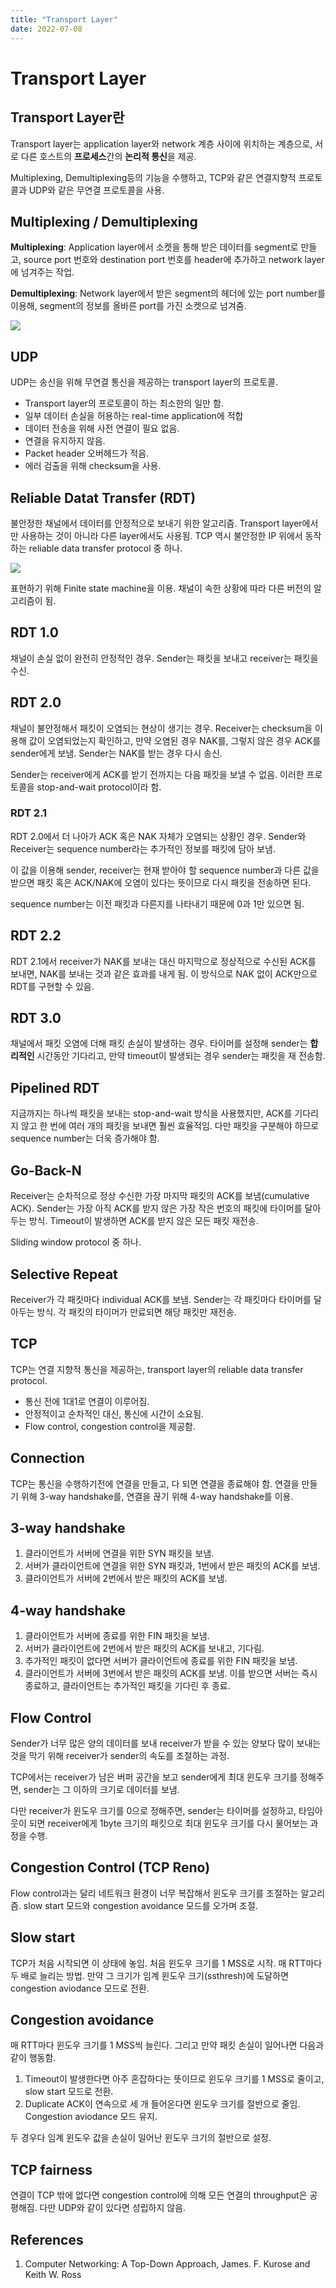 ```yaml
---
title: "Transport Layer"
date: 2022-07-08
---
```


# Transport Layer

## Transport Layer란

Transport layer는 application layer와 network 계층 사이에 위치하는 계층으로, 서로 다른 호스트의 **프로세스**간의 **논리적 통신**을 제공.

Multiplexing, Demultiplexing등의 기능을 수행하고, TCP와 같은 연결지향적 프로토콜과 UDP와 같은 무연결 프로토콜을 사용.

## Multiplexing / Demultiplexing

**Multiplexing**: Application layer에서 소켓을 통해 받은 데이터를 segment로 만들고, source port 번호와 destination port 번호를 header에 추가하고 network layer에 넘겨주는 작업.

**Demultiplexing**: Network layer에서 받은 segment의 헤더에 있는 port number를 이용해, segment의 정보를 올바른 port를 가진 소켓으로 넘겨줌.

![](./imgs/2022-07-08-1.png)

## UDP

UDP는 송신을 위해 무연결 통신을 제공하는 transport layer의 프로토콜.

- Transport layer의 프로토콜이 하는 최소한의 일만 함.
- 일부 데이터 손실을 허용하는 real-time application에 적합
- 데이터 전송을 위해 사전 연결이 필요 없음.
- 연결을 유지하지 않음.
- Packet header 오버헤드가 적음.
- 에러 검출을 위해 checksum을 사용.

## Reliable Datat Transfer (RDT)

불안정한 채널에서 데이터를 안정적으로 보내기 위한 알고리즘. Transport layer에서만 사용하는 것이 아니라 다른 layer에서도 사용됨. TCP 역시 불안정한 IP 위에서 동작하는 reliable data transfer protocol 중 하나.

![](./imgs/2022-07-08-2.png)

표현하기 위해 Finite state machine을 이용. 채널이 속한 상황에 따라 다른 버전의 알고리즘이 됨.

## RDT 1.0

채널이 손실 없이 완전히 안정적인 경우. Sender는 패킷을 보내고 receiver는 패킷을 수신.

## RDT 2.0

채널이 불안정해서 패킷이 오염되는 현상이 생기는 경우. Receiver는 checksum을 이용해 값이 오염되었는지 확인하고, 만약 오염된 경우 NAK를, 그렇지 않은 경우 ACK를 sender에게 보냄. Sender는 NAK를 받는 경우 다시 송신.

Sender는 receiver에게 ACK를 받기 전까지는 다음 패킷을 보낼 수 없음. 이러한 프로토콜을 stop-and-wait protocol이라 함.

### RDT 2.1

RDT 2.0에서 더 나아가 ACK 혹은 NAK 자체가 오염되는 상황인 경우. Sender와 Receiver는 sequence number라는 추가적인 정보를 패킷에 담아 보냄.

이 값을 이용해 sender, receiver는 현재 받아야 할 sequence number과 다른 값을 받으면 패킷 혹은 ACK/NAK에 오염이 있다는 뜻이므로 다시 패킷을 전송하면 된다.

sequence number는 이전 패킷과 다른지를 나타내기 때문에 0과 1만 있으면 됨.

## RDT 2.2

RDT 2.1에서 receiver가 NAK를 보내는 대신 마지막으로 정상적으로 수신된 ACK를 보내면, NAK를 보내는 것과 같은 효과를 내게 됨. 이 방식으로 NAK 없이 ACK만으로 RDT를 구현할 수 있음.

## RDT 3.0

채널에서 패킷 오염에 더해 패킷 손실이 발생하는 경우. 타이머를 설정해 sender는 **합리적인** 시간동안 기다리고, 만약 timeout이 발생되는 경우 sender는 패킷을 재 전송함.

## Pipelined RDT

지금까지는 하나씩 패킷을 보내는 stop-and-wait 방식을 사용했지만, ACK를 기다리지 않고 한 번에 여러 개의 패킷을 보내면 훨씬 효율적임. 다만 패킷을 구분해야 하므로 sequence number는 더욱 증가해야 함.

## Go-Back-N

Receiver는 순차적으로 정상 수신한 가장 마지막 패킷의 ACK를 보냄(cumulative ACK). Sender는 가장 아직 ACK를 받지 않은 가장 작은 번호의 패킷에 타이머를 달아두는 방식. Timeout이 발생하면 ACK를 받지 않은 모든 패킷 재전송.

Sliding window protocol 중 하나.

## Selective Repeat

Receiver가 각 패킷마다 individual ACK를 보냄. Sender는 각 패킷마다 타이머를 달아두는 방식. 각 패킷의 타이머가 만료되면 해당 패킷만 재전송.

## TCP

TCP는 연결 지향적 통신을 제공하는, transport layer의 reliable data transfer protocol.

- 통신 전에 1대1로 연결이 이루어짐.
- 안정적이고 순차적인 대신, 통신에 시간이 소요됨.
- Flow control, congestion control을 제공함.

## Connection

TCP는 통신을 수행하기전에 연결을 만들고, 다 되면 연결을 종료해야 함. 연결을 만들기 위해 3-way handshake를, 연결을 끊기 위해 4-way handshake를 이용.

## 3-way handshake

1. 클라이언트가 서버에 연결을 위한 SYN 패킷을 보냄.
2. 서버가 클라이언트에 연결을 위한 SYN 패킷과, 1번에서 받은 패킷의 ACK를 보냄.
3. 클라이언트가 서버에 2번에서 받은 패킷의 ACK를 보냄.

## 4-way handshake

1. 클라이언트가 서버에 종료를 위한 FIN 패킷을 보냄.
2. 서버가 클라이언트에 2번에서 받은 패킷의 ACK를 보내고, 기다림.
3. 추가적인 패킷이 없다면 서버가 클라이언트에 종료를 위한 FIN 패킷을 보냄.
4. 클라이언트가 서버에 3번에서 받은 패킷의 ACK를 보냄. 이를 받으면 서버는 즉시 종료하고, 클라이언트는 추가적인 패킷을 기다린 후 종료.

## Flow Control

Sender가 너무 많은 양의 데이터를 보내 receiver가 받을 수 있는 양보다 많이 보내는 것을 막기 위해 receiver가 sender의 속도를 조절하는 과정.

TCP에서는 receiver가 남은 버퍼 공간을 보고 sender에게 최대 윈도우 크기를 정해주면, sender는 그 이하의 크기로 데이터를 보냄.

다만 receiver가 윈도우 크기를 0으로 정해주면, sender는 타이머를 설정하고, 타임아웃이 되면 receiver에게 1byte 크기의 패킷으로 최대 윈도우 크기를 다시 물어보는 과정을 수행.

## Congestion Control (TCP Reno)

Flow control과는 달리 네트워크 환경이 너무 복잡해서 윈도우 크기를 조절하는 알고리즘. slow start 모드와 congestion avoidance 모드를 오가며 조절.

## Slow start

TCP가 처음 시작되면 이 상태에 놓임. 처음 윈도우 크기를 1 MSS로 시작. 매 RTT마다 두 배로 늘리는 방법. 만약 그 크기가 임계 윈도우 크기(ssthresh)에 도달하면 congestion aviodance 모드로 전환.

## Congestion avoidance

매 RTT마다 윈도우 크기를 1 MSS씩 늘린다. 그리고 만약 패킷 손실이 일어나면 다음과 같이 행동함.

1. Timeout이 발생한다면 아주 혼잡하다는 뜻이므로 윈도우 크기를 1 MSS로 줄이고, slow start 모드로 전환.
2. Duplicate ACK이 연속으로 세 개 들어온다면 윈도우 크기를 절반으로 줄임. Congestion aviodance 모드 유지.

두 경우다 임계 윈도우 값을 손실이 일어난 윈도우 크기의 절반으로 설정.

## TCP fairness

연결이 TCP 밖에 없다면 congestion control에 의해 모든 연결의 throughput은 공평해짐. 다만 UDP와 같이 있다면 성립하지 않음.

## References

1. Computer Networking: A Top-Down Approach, James. F. Kurose and Keith W. Ross
